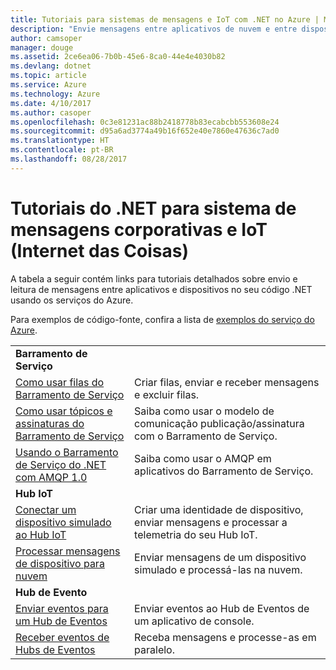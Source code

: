 ```yaml
---
title: Tutoriais para sistemas de mensagens e IoT com .NET no Azure | Microsoft Docs
description: "Envie mensagens entre aplicativos de nuvem e entre dispositivos e a nuvem usando o .NET e serviços do Azure."
author: camsoper
manager: douge
ms.assetid: 2ce6ea06-7b0b-45e6-8ca0-44e4e4030b82
ms.devlang: dotnet
ms.topic: article
ms.service: Azure
ms.technology: Azure
ms.date: 4/10/2017
ms.author: casoper
ms.openlocfilehash: 0c3e81231ac88b2418778b83ecabcbb553608e24
ms.sourcegitcommit: d95a6ad3774a49b16f652e40e7860e47636c7ad0
ms.translationtype: HT
ms.contentlocale: pt-BR
ms.lasthandoff: 08/28/2017
---
```

# <a name="net-tutorials-for-enterprise-messaging-and-internet-of-things-iot"></a>Tutoriais do .NET para sistema de mensagens corporativas e IoT (Internet das Coisas)

A tabela a seguir contém links para tutoriais detalhados sobre envio e leitura de mensagens entre aplicativos e dispositivos no seu código .NET usando os serviços do Azure.

Para exemplos de código-fonte, confira a lista de [exemplos do serviço do Azure](https://azure.microsoft.com/resources/samples/?platform=dotnet).


| | |
|---|---|
| **Barramento de Serviço** | |
| [Como usar filas do Barramento de Serviço][1] | Criar filas, enviar e receber mensagens e excluir filas. | 
| [Como usar tópicos e assinaturas do Barramento de Serviço][2] | Saiba como usar o modelo de comunicação publicação/assinatura com o Barramento de Serviço.
| [Usando o Barramento de Serviço do .NET com AMQP 1.0][3] | Saiba como usar o AMQP em aplicativos do Barramento de Serviço.
|**Hub IoT**|
| [Conectar um dispositivo simulado ao Hub IoT][4] | Criar uma identidade de dispositivo, enviar mensagens e processar a telemetria do seu Hub IoT. |   
| [Processar mensagens de dispositivo para nuvem][5] | Enviar mensagens de um dispositivo simulado e processá-las na nuvem. |
|**Hub de Evento**|
| [Enviar eventos para um Hub de Eventos][6] | Enviar eventos ao Hub de Eventos de um aplicativo de console.
| [Receber eventos de Hubs de Eventos][7] | Receba mensagens e processe-as em paralelo.


[1]: /azure/service-bus-messaging/service-bus-dotnet-get-started-with-queues
[2]: /azure/service-bus-messaging/service-bus-dotnet-how-to-use-topics-subscriptions
[3]: /azure/service-bus-messaging/service-bus-amqp-dotnet
[4]: /azure/iot-hub/iot-hub-csharp-csharp-getstarted
[5]: /azure/iot-hub/iot-hub-csharp-csharp-process-d2c
[6]: /azure/event-hubs/event-hubs-dotnet-standard-getstarted-send
[7]: /azure/event-hubs/event-hubs-dotnet-standard-getstarted-receive-eph


